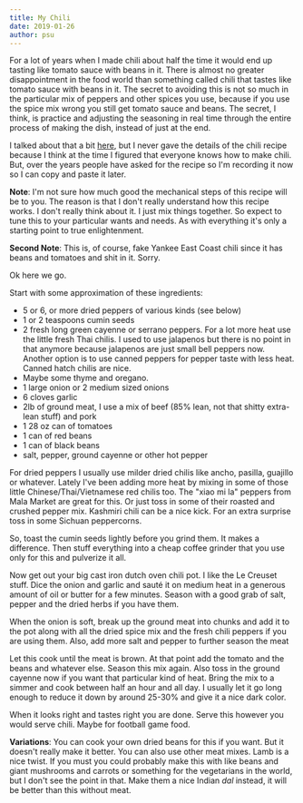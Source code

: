 ```yaml
---
title: My Chili
date: 2019-01-26
author: psu
---
```


For a lot of years when I made chili about half the time it would end up tasting like tomato sauce with beans in it. There is almost no greater disappointment in the food world than something called chili that tastes like tomato sauce with beans in it. The secret to avoiding this is not so much in the particular mix of peppers and other spices you use, because if you use the spice mix wrong you still get tomato sauce and beans. The secret, I think, is practice and adjusting the seasoning in real time through the entire process of making the dish, instead of just at the end.

I talked about that a bit <a href="/making-the-food-taste-like-the-food.html">here</a>, but I never gave the details of the chili recipe because I think at the time I figured that everyone knows how to make chili. But, over the years people have asked for the recipe so I'm recording it now so I can copy and paste it later.

**Note**: I'm not sure how much good the mechanical steps of this recipe will be to you. The reason is that I don't really understand how this recipe works. I don't really think about it. I just mix things together. So expect to tune this to your particular wants and needs. As with everything it's only a starting point to true enlightenment.

**Second Note**: This is, of course, fake Yankee East Coast chili since it has beans and tomatoes and shit in it. Sorry.

Ok here we go.

Start with some approximation of these ingredients:

* 5 or 6, or more dried peppers of various kinds (see below)
* 1 or 2 teaspoons cumin seeds
* 2 fresh long green cayenne or serrano peppers. For a lot more heat use the little fresh
  Thai chilis. I used to use jalapenos but there is no point in that anymore because
  jalapenos are just small bell peppers now. Another option is to use canned peppers for
  pepper taste with less heat. Canned hatch chilis are nice.
* Maybe some thyme and oregano.
* 1 large onion or 2 medium sized onions
* 6 cloves garlic
* 2lb of ground meat, I use a mix of beef (85% lean, not that shitty extra-lean stuff) and pork
* 1 28 oz can of tomatoes
* 1 can of red beans
* 1 can of black beans
* salt, pepper, ground cayenne or other hot pepper

For dried peppers I usually use milder dried chilis like ancho, pasilla, guajillo or
whatever. Lately I've been adding more heat by mixing in some of those little
Chinese/Thai/Vietnamese red chilis too. The "xiao mi la" peppers from Mala Market are
great for this. Or just toss in some of their roasted and crushed pepper mix. Kashmiri
chili can be a nice kick. For an extra surprise toss in some Sichuan peppercorns.

So, toast the cumin seeds lightly before you grind them. It makes a difference. Then stuff everything into a cheap coffee grinder that you use only for this and pulverize it all.

Now get out your big cast iron dutch oven chili pot. I like the Le Creuset stuff. Dice the onion and garlic and sauté it on medium heat in a generous amount of oil or butter for a few minutes. Season with a good grab of salt, pepper and the dried herbs if you have them. 

When the onion is soft, break up the ground meat into chunks and add it to the pot along with all the dried spice mix and the fresh chili peppers if you are using them. Also, add more salt and pepper to further season the meat

Let this cook until the meat is brown. At that point add the tomato and the beans and whatever else. Season this mix again. Also toss in the ground cayenne now if you want that particular kind of heat. Bring the mix to a simmer and cook between half an hour and all day. I usually let it go long enough to reduce it down by around 25-30% and give it a nice dark color.

When it looks right and tastes right you are done. Serve this however you would serve chili. Maybe for football game food.

**Variations**: You can cook your own dried beans for this if you want. But it doesn't really make it better. You can also use other meat mixes. Lamb is a nice twist. If you must you could probably make this with like beans and giant mushrooms and carrots or something for the vegetarians in the world, but I don't see the point in that. Make them a nice Indian *dal* instead, it will be better than this without meat.

